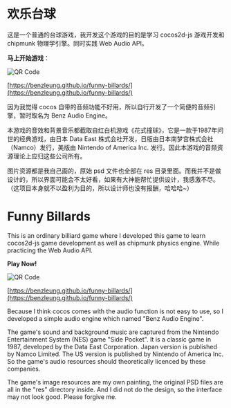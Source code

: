 # 欢乐台球

这是一个普通的台球游戏，我开发这个游戏的目的是学习 cocos2d-js 游戏开发和 chipmunk 物理学引擎。同时实践 Web Audio API。

**马上开始游戏**：

![QR Code](https://raw.githubusercontent.com/BenzLeung/funny-billards/master/res/qrcode.png "QR Code")

[https://benzleung.github.io/funny-billards/](https://benzleung.github.io/funny-billards/)

因为我觉得 cocos 自带的音频功能不好用，所以自行开发了一个简便的音频引擎，暂时取名为 Benz Audio Engine。

本游戏的音效和背景音乐都截取自红白机游戏《花式撞球》，它是一款于1987年问世的经典游戏，由日本 Data East 株式会社开发，日版由日本南梦宫株式会社（Namco）发行，美版由 Nintendo of America Inc. 发行。因此本游戏的音频资源理论上应归这些公司所有。

图片资源都是我自己画的，原始 psd 文件也全部在 res 目录里面。而我并不是做设计的，所以界面可能会不太好看，如果有大神能帮忙提供设计，我感激不尽。（这项目本身就不以盈利为目的，所以设计师也没有报酬，哈哈哈~）



# Funny Billards

This is an ordinary billiard game where I developed this game to learn cocos2d-js game development as well as chipmunk physics engine. While practicing the Web Audio API. 

**Play Now!**

![QR Code](https://raw.githubusercontent.com/BenzLeung/funny-billards/master/res/qrcode.png "QR Code")

[https://benzleung.github.io/funny-billards/](https://benzleung.github.io/funny-billards/)

Because I think cocos comes with the audio function is not easy to use, so I developed a simple audio engine which named "Benz Audio Engine".

The game's sound and background music are captured from the Nintendo Entertainment System (NES) game "Side Pocket". It is a classic game in 1987, developed by the Data East Corporation. Japan version is published by Namco Limited. The US version is published by Nintendo of America Inc. So the game's audio resources should theoretically licenced by these companies.

The game's image resources are my own painting, the original PSD files are all in the "res" directory inside. And I did not do the design, so the interface may not look good. Please forgive me.
